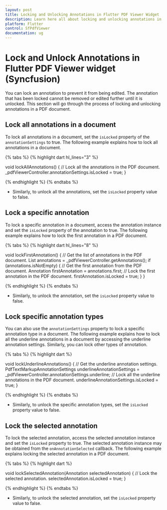 ```yaml
---
layout: post
title: Locking and Unlocking Annotations in Flutter PDF Viewer Widget | Syncfusion
description: Learn here all about locking and unlocking annotations in PDF documents using the Syncfusion Flutter PDF Viewer (SfPdfViewer) widget and more.
platform: Flutter
control: SfPdfViewer
documentation: ug
---
```


# Lock and Unlock Annotations in Flutter PDF Viewer widget (Syncfusion)

You can lock an annotation to prevent it from being edited. The annotation that has been locked cannot be removed or edited further until it is unlocked. This section will go through the process of locking and unlocking annotations in a PDF document.

## Lock all annotations in a document

To lock all annotations in a document, set the `isLocked` property of the `annotationSettings` to true. The following example explains how to lock all annotations in a document.

{% tabs %}
{% highlight dart hl_lines="3" %}

void lockAllAnnotations() {
  // Lock all the annotations in the PDF document.
  _pdfViewerController.annotationSettings.isLocked = true;
}

{% endhighlight %}
{% endtabs %}

* Similarly, to unlock all the annotations, set the `isLocked` property value to false.

## Lock a specific annotation

To lock a specific annotation in a document, access the annotation instance and set the `isLocked` property of the annotation to true. The following example explains how to lock the first annotation in a PDF document.

{% tabs %}
{% highlight dart hl_lines="8" %}

void lockFirstAnnotation() {
  // Get the list of annotations in the PDF document.
  List<Annotation> annotations = _pdfViewerController.getAnnotations();
  if (annotations.isNotEmpty) {
    // Get the first annotation from the PDF document.
    Annotation firstAnnotation = annotations.first;
    // Lock the first annotation in the PDF document.
    firstAnnotation.isLocked = true;
  }
}

{% endhighlight %}
{% endtabs %}

* Similarly, to unlock the annotation, set the `isLocked` property value to false.

## Lock specific annotation types

You can also use the `annotationSettings` property to lock a specific annotation type in a document. The following example explains how to lock all the underline annotations in a document by accessing the underline annotation settings. Similarly, you can lock other types of annotation.

{% tabs %}
{% highlight dart %}

void lockUnderlineAnnotations() {
  // Get the underline annotation settings.
  PdfTextMarkupAnnotationSettings underlineAnnotationSettings =
      _pdfViewerController.annotationSettings.underline;
  // Lock all the underline annotations in the PDF document.
  underlineAnnotationSettings.isLocked = true;
}

{% endhighlight %}
{% endtabs %}

* Similarly, to unlock the specific annotation types, set the `isLocked` property value to false.

## Lock the selected annotation

To lock the selected annotation, access the selected annotation instance and set the `isLocked` property to true. The selected annotation instance may be obtained from the `onAnnotationSelected` callback. The following example explains locking the selected annotation in a PDF document.

{% tabs %}
{% highlight dart %}

void lockSelectedAnnotation(Annotation selectedAnnotation) {
  // Lock the selected annotation.
  selectedAnnotation.isLocked = true;
}

{% endhighlight %}
{% endtabs %}

* Similarly, to unlock the selected annotation, set the `isLocked` property value to false.
